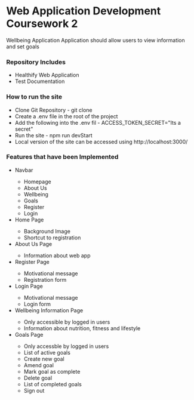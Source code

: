 <h1>Web Application Development Coursework 2</h1>
Wellbeing Application
Application should allow users to view information and set goals

<h3>Repository Includes</h3>
<ul>
  <li>Healthify Web Application</li>
  <li>Test Documentation</li>
</ul>

<h3>How to run the site</h3>
<ul>
<li>Clone Git Repository - git clone</li>
<li>Create a .env file in the root of the project</li>
<li>Add the following into the .env fil - ACCESS_TOKEN_SECRET="Its a secret"</li>
<li>Run the site - npm run devStart</li>
<li>Local version of the site can be accessed using http://localhost:3000/</li>
</ul>

<h3>Features that have been Implemented</h3>
<ul>
  <li>Navbar</li>
  <ul>
    <li>Homepage</li>
    <li>About Us</li>
    <li>Wellbeing</li>
    <li>Goals</li>
    <li>Register</li>
    <li>Login</li>
  </ul>
<li>Home Page</li>
  <ul>
    <li>Background Image</li>
    <li>Shortcut to registration</li>
  </ul>
<li>About Us Page</li>
  <ul>
   <li>Information about web app</li>
  </ul>
<li>Register Page</li>
  <ul>
    <li>Motivational message</li>
    <li>Registration form</li>
  </ul>
<li>Login Page</li>
   <ul>
    <li>Motivational message</li>
    <li>Login form</li>
   </ul>
<li>Wellbeing Information Page</li>
   <ul>
    <li>Only accessible by logged in users</li>
    <li>Information about nutrition, fitness and lifestyle</li>
   </ul>
<li>Goals Page</li>
  <ul>
    <li>Only accessble by logged in users</li>
    <li>List of active goals</li>
    <li>Create new goal</li>
    <li>Amend goal</li>
    <li>Mark goal as complete</li>
    <li>Delete goal</li>
    <li>List of completed goals</li>
    <li>Sign out</li>
  </ul>
 </ul>
